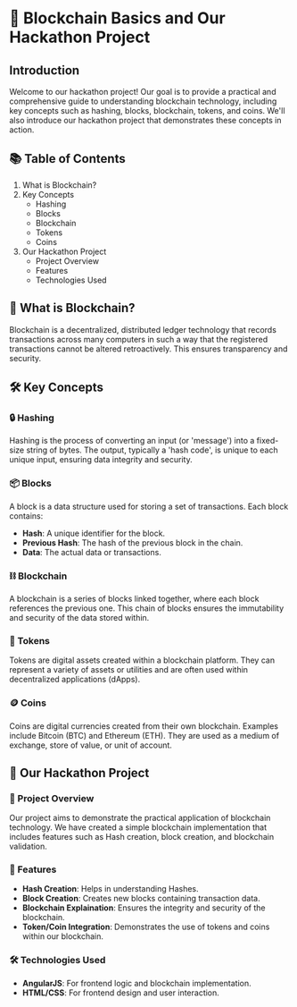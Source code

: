 # 🚀 Blockchain Basics and Our Hackathon Project

## Introduction
Welcome to our hackathon project! Our goal is to provide a practical and comprehensive guide to understanding blockchain technology, including key concepts such as hashing, blocks, blockchain, tokens, and coins. We'll also introduce our hackathon project that demonstrates these concepts in action.

## 📚 Table of Contents
1. What is Blockchain?
2. Key Concepts
   - Hashing
   - Blocks
   - Blockchain
   - Tokens
   - Coins
3. Our Hackathon Project
   - Project Overview
   - Features
   - Technologies Used

## 🔗 What is Blockchain?
Blockchain is a decentralized, distributed ledger technology that records transactions across many computers in such a way that the registered transactions cannot be altered retroactively. This ensures transparency and security.

## 🛠️ Key Concepts

### 🔒 Hashing
Hashing is the process of converting an input (or 'message') into a fixed-size string of bytes. The output, typically a 'hash code', is unique to each unique input, ensuring data integrity and security.

### 📦 Blocks
A block is a data structure used for storing a set of transactions. Each block contains:
- **Hash**: A unique identifier for the block.
- **Previous Hash**: The hash of the previous block in the chain.
- **Data**: The actual data or transactions.

### ⛓️ Blockchain
A blockchain is a series of blocks linked together, where each block references the previous one. This chain of blocks ensures the immutability and security of the data stored within.

### 💎 Tokens
Tokens are digital assets created within a blockchain platform. They can represent a variety of assets or utilities and are often used within decentralized applications (dApps).

### 🪙 Coins
Coins are digital currencies created from their own blockchain. Examples include Bitcoin (BTC) and Ethereum (ETH). They are used as a medium of exchange, store of value, or unit of account.

## 🌟 Our Hackathon Project

### 📝 Project Overview
Our project aims to demonstrate the practical application of blockchain technology. We have created a simple blockchain implementation that includes features such as Hash creation, block creation, and blockchain validation.

### 🚀 Features
- **Hash Creation**: Helps in understanding Hashes.
- **Block Creation**: Creates new blocks containing transaction data.
- **Blockchain Explaination**: Ensures the integrity and security of the blockchain.
- **Token/Coin Integration**: Demonstrates the use of tokens and coins within our blockchain.

### 🛠️ Technologies Used
- **AngularJS**: For frontend logic and blockchain implementation.
- **HTML/CSS**: For frontend design and user interaction.

